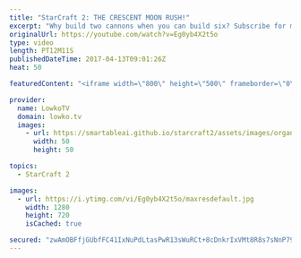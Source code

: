 ```yaml
---
title: "StarCraft 2: THE CRESCENT MOON RUSH!"
excerpt: "Why build two cannons when you can build six? Subscribe for more videos: http://lowko.tv/youtube Four Stargate Proxy: https://goo.gl/8YTKIv  Just your regular Silver League Protoss vs Terran. In this Protoss decides to open up with Cannons and Dark Templar. While Terran gets very far ahead in supply"
originalUrl: https://youtube.com/watch?v=Eg0yb4X2t5o
type: video
length: PT12M11S
publishedDateTime: 2017-04-13T09:01:26Z
heat: 50

featuredContent: "<iframe width=\"800\" height=\"500\" frameborder=\"0\" src=\"https://www.youtube.com/embed/Eg0yb4X2t5o\" allow=\"accelerometer; autoplay; encrypted-media; gyroscope; picture-in-picture\" allowfullscreen></iframe>"

provider:
  name: LowkoTV
  domain: lowko.tv
  images:
    - url: https://smartableai.github.io/starcraft2/assets/images/organizations/lowko.tv-50x50.jpg
      width: 50
      height: 50

topics:
  - StarCraft 2

images:
  - url: https://i.ytimg.com/vi/Eg0yb4X2t5o/maxresdefault.jpg
    width: 1280
    height: 720
    isCached: true

secured: "zwAmOBFfjGUbfFC41IxNuPdLtasPwR13sWuRCt+8cDnkrIxVMt8R8s7sNnP790opqXtkrJaJ/P5DMQ5id5cVgVUzW6XpnJJGAZc9SlYGcecQc0xNOiphWwWQNFaHKj/+wJBBcZB7OQYQskzCZ3aTflipuhCG+yRZKyASLPxgG9sz3NYREqV4xSlSkt0BjBzWSMWS5FTHuobub4+CwrwRw1hhPBpHqzcyjG4wBBdrIgcLqyFEgN20qBzvARLCQjmvLSv/pmx/BhHEcznQhQRcPoRsNfyCX7LmS+4osb4DwAYNyYihAJAu9kAjm0gHEoW97J4HwbUdvdQFVL+t3sw/rapP1XKiKRWeewpVZbiFFuPW8HLYCbz1UZ1idedHuY9tDjBDUZvLLcZVtScWwqzhFdERhoHIx+/LHa/O+52o9cMjE5fzvBW2jFTjwglOD6d4;+eokt5vnb+aVggIzn6/GUw=="
---
```


